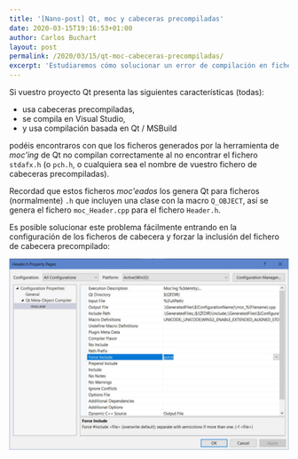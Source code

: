 ```yaml
---
title: '[Nano-post] Qt, moc y cabeceras precompiladas'
date: 2020-03-15T19:16:53+01:00
author: Carlos Buchart
layout: post
permalink: /2020/03/15/qt-moc-cabeceras-precompiladas/
excerpt: 'Estudiaremos cómo solucionar un error de compilación en ficheros moc de Qt.'
---
```

Si vuestro proyecto Qt presenta las siguientes características (todas):

- usa cabeceras precompiladas,
- se compila en Visual Studio,
- y usa compilación basada en Qt / MSBuild

podéis encontraros con que los ficheros generados por la herramienta de _moc'ing_ de Qt no compilan correctamente al no encontrar el fichero `stdafx.h` (o `pch.h`, o cualquiera sea el nombre de vuestro fichero de cabeceras precompiladas).

Recordad que estos ficheros _moc'eados_ los genera Qt para ficheros (normalmente) `.h` que incluyen una clase con la macro `Q_OBJECT`, así se genera el fichero `moc_Header.cpp` para el fichero `Header.h`.

Es posible solucionar este problema fácilmente entrando en la configuración de los ficheros de cabecera y forzar la inclusión del fichero de cabecera precompilado:

![todo](/assets/images/qt-moc-pch.jpg)
